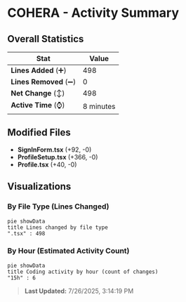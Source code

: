 # COHERA - Activity Summary 

## Overall Statistics

| Stat                   | Value                                                             |
| ---------------------- | ----------------------------------------------------------------- |
| **Lines Added** (➕)   | 498                                          |
| **Lines Removed** (➖) | 0                                        |
| **Net Change** (↕)    | 498                |
| **Active Time** (⌚)   | 8 minutes |


## Modified Files
- **SignInForm.tsx** (+92, -0)
- **ProfileSetup.tsx** (+366, -0)
- **Profile.tsx** (+40, -0)

## Visualizations

### By File Type (Lines Changed)

```mermaid
pie showData
title Lines changed by file type
".tsx" : 498
```

### By Hour (Estimated Activity Count)

```mermaid
pie showData
title Coding activity by hour (count of changes)
"15h" : 6
```


> **Last Updated:** 7/26/2025, 3:14:19 PM